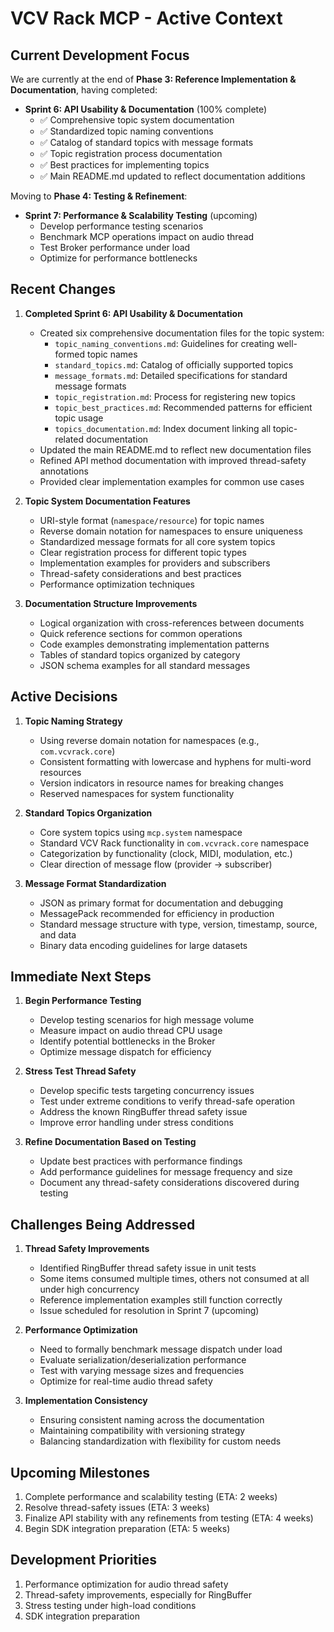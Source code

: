 # VCV Rack MCP - Active Context

## Current Development Focus

We are currently at the end of **Phase 3: Reference Implementation & Documentation**, having completed:

- **Sprint 6: API Usability & Documentation** (100% complete)
  - ✅ Comprehensive topic system documentation
  - ✅ Standardized topic naming conventions
  - ✅ Catalog of standard topics with message formats
  - ✅ Topic registration process documentation
  - ✅ Best practices for implementing topics
  - ✅ Main README.md updated to reflect documentation additions

Moving to **Phase 4: Testing & Refinement**:
- **Sprint 7: Performance & Scalability Testing** (upcoming)
  - Develop performance testing scenarios
  - Benchmark MCP operations impact on audio thread
  - Test Broker performance under load
  - Optimize for performance bottlenecks

## Recent Changes

1. **Completed Sprint 6: API Usability & Documentation**
   - Created six comprehensive documentation files for the topic system:
     - `topic_naming_conventions.md`: Guidelines for creating well-formed topic names
     - `standard_topics.md`: Catalog of officially supported topics
     - `message_formats.md`: Detailed specifications for standard message formats
     - `topic_registration.md`: Process for registering new topics
     - `topic_best_practices.md`: Recommended patterns for efficient topic usage
     - `topics_documentation.md`: Index document linking all topic-related documentation
   - Updated the main README.md to reflect new documentation files
   - Refined API method documentation with improved thread-safety annotations
   - Provided clear implementation examples for common use cases

2. **Topic System Documentation Features**
   - URI-style format (`namespace/resource`) for topic names
   - Reverse domain notation for namespaces to ensure uniqueness
   - Standardized message formats for all core system topics
   - Clear registration process for different topic types
   - Implementation examples for providers and subscribers
   - Thread-safety considerations and best practices
   - Performance optimization techniques

3. **Documentation Structure Improvements**
   - Logical organization with cross-references between documents
   - Quick reference sections for common operations
   - Code examples demonstrating implementation patterns
   - Tables of standard topics organized by category
   - JSON schema examples for all standard messages

## Active Decisions

1. **Topic Naming Strategy**
   - Using reverse domain notation for namespaces (e.g., `com.vcvrack.core`)
   - Consistent formatting with lowercase and hyphens for multi-word resources
   - Version indicators in resource names for breaking changes
   - Reserved namespaces for system functionality

2. **Standard Topics Organization**
   - Core system topics using `mcp.system` namespace
   - Standard VCV Rack functionality in `com.vcvrack.core` namespace
   - Categorization by functionality (clock, MIDI, modulation, etc.)
   - Clear direction of message flow (provider → subscriber)

3. **Message Format Standardization**
   - JSON as primary format for documentation and debugging
   - MessagePack recommended for efficiency in production
   - Standard message structure with type, version, timestamp, source, and data
   - Binary data encoding guidelines for large datasets

## Immediate Next Steps

1. **Begin Performance Testing**
   - Develop testing scenarios for high message volume
   - Measure impact on audio thread CPU usage
   - Identify potential bottlenecks in the Broker
   - Optimize message dispatch for efficiency

2. **Stress Test Thread Safety**
   - Develop specific tests targeting concurrency issues
   - Test under extreme conditions to verify thread-safe operation
   - Address the known RingBuffer thread safety issue
   - Improve error handling under stress conditions

3. **Refine Documentation Based on Testing**
   - Update best practices with performance findings
   - Add performance guidelines for message frequency and size
   - Document any thread-safety considerations discovered during testing

## Challenges Being Addressed

1. **Thread Safety Improvements**
   - Identified RingBuffer thread safety issue in unit tests
   - Some items consumed multiple times, others not consumed at all under high concurrency
   - Reference implementation examples still function correctly
   - Issue scheduled for resolution in Sprint 7 (upcoming)

2. **Performance Optimization**
   - Need to formally benchmark message dispatch under load
   - Evaluate serialization/deserialization performance
   - Test with varying message sizes and frequencies
   - Optimize for real-time audio thread safety

3. **Implementation Consistency**
   - Ensuring consistent naming across the documentation
   - Maintaining compatibility with versioning strategy
   - Balancing standardization with flexibility for custom needs

## Upcoming Milestones

1. Complete performance and scalability testing (ETA: 2 weeks)
2. Resolve thread-safety issues (ETA: 3 weeks)
3. Finalize API stability with any refinements from testing (ETA: 4 weeks)
4. Begin SDK integration preparation (ETA: 5 weeks)

## Development Priorities

1. Performance optimization for audio thread safety
2. Thread-safety improvements, especially for RingBuffer
3. Stress testing under high-load conditions
4. SDK integration preparation 